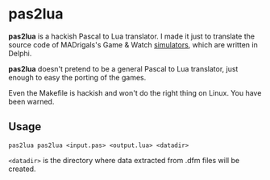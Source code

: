 # pas2lua

**pas2lua** is a hackish Pascal to Lua translator. I made it just to translate the source code of MADrigals's Game & Watch [simulators](http://www.madrigaldesign.it/sim/), which are written in Delphi.

**pas2lua** doesn't pretend to be a general Pascal to Lua translator, just enough to easy the porting of the games.

Even the Makefile is hackish and won't do the right thing on Linux. You have been warned.

## Usage

`pas2lua pas2lua <input.pas> <output.lua> <datadir>`

`<datadir>` is the directory where data extracted from .dfm files will be created.
